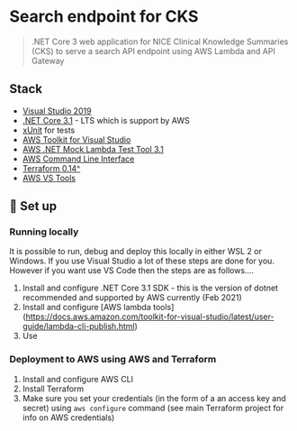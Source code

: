 # Search endpoint for CKS

> .NET Core 3 web application for NICE Clinical Knowledge Summaries (CKS) to serve a search API endpoint using AWS Lambda and API Gateway

## Stack

- [Visual Studio 2019](https://visualstudio.microsoft.com/vs/)
- [.NET Core 3.1](https://dotnet.microsoft.com/download/dotnet-core/3.1) - LTS which is support by AWS
- [xUnit](https://xunit.net/) for tests
- [AWS Toolkit for Visual Studio](https://aws.amazon.com/visualstudio/)
- [AWS .NET Mock Lambda Test Tool 3.1](https://github.com/aws/aws-lambda-dotnet/tree/master/Tools/LambdaTestTool)
- [AWS Command Line Interface](https://aws.amazon.com/cli/)
- [Terraform 0.14^](https://www.terraform.io/)
- [AWS VS Tools]()

## :rocket: Set up

### Running locally

It is possible to run, debug and deploy this locally in either WSL 2 or Windows. If you use Visual Studio a lot of these steps are done for you. However if you want use VS Code then the steps are as follows....

1. Install and configure .NET Core 3.1 SDK - this is the version of dotnet recommended and supported by AWS currently (Feb 2021)
1. Install and configure [AWS lambda tools] (https://docs.aws.amazon.com/toolkit-for-visual-studio/latest/user-guide/lambda-cli-publish.html)
1. Use

### Deployment to AWS using AWS and Terraform

1. Install and configure AWS CLI
1. Install Terraform
1. Make sure you set your credentials (in the form of a an access key and secret) using `aws configure` command (see main Terraform project for info on AWS credentials)
